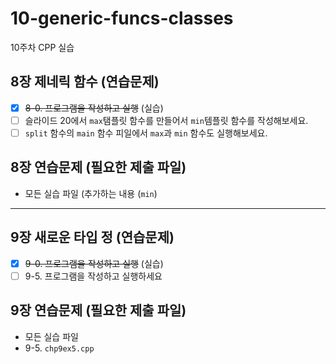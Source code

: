 # 10-generic-funcs-classes

10주차 CPP 실습

## 8장 제네릭 함수 (연습문제)

- [x] <del>8-0. 프로그램을 작성하고 실행</del> (실습) 
- [ ] 슬라이드 20에서 `max`탬플릿 함수를 만들어서 `min`템플릿 함수를 작성해보세요.
- [ ] `split` 함수의 `main` 함수 피일에서 `max`과 `min` 함수도 실행해보세요.

## 8장 연습문제 (필요한 제출 파일)

- 모든 실습 파일 (추가하는 내용 (`min`)

---

## 9장 새로운 타입 정 (연습문제)

- [x] <del>9-0. 프로그램을 작성하고 실행</del> (실습) 
- [ ] 9-5. 프로그램을 작성하고 실행하세요

## 9장 연습문제 (필요한 제출 파일)

- 모든 실습 파일
- 9-5. `chp9ex5.cpp`
